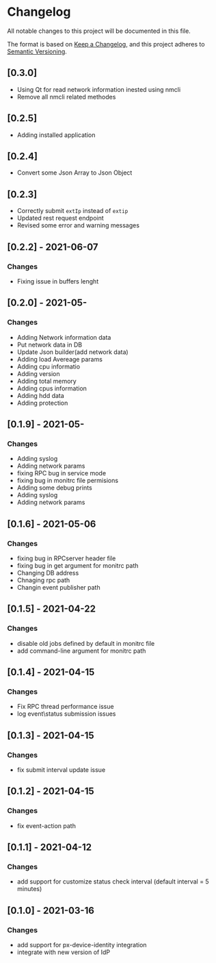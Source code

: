 # Changelog
All notable changes to this project will be documented in this file.

The format is based on [Keep a Changelog](https://keepachangelog.com/en/1.0.0/),
and this project adheres to [Semantic Versioning](https://semver.org/spec/v2.0.0.html).

## [0.3.0]
- Using Qt for read network information inested using nmcli
- Remove all nmcli related methodes

## [0.2.5]
- Adding installed application

## [0.2.4]
- Convert some Json Array to Json Object


## [0.2.3]
- Correctly submit `extIp` instead of `extip`
- Updated rest request endpoint
- Revised some error and warning messages

## [0.2.2] - 2021-06-07
### Changes
- Fixing issue in buffers lenght


## [0.2.0] - 2021-05-
### Changes
- Adding Network information data
- Put network data in DB
- Update Json builder(add network data)
- Adding load Avereage params
- Adding cpu informatio
- Adding version
- Adding total memory
- Adding cpus information
- Adding hdd data
- Adding protection

## [0.1.9] - 2021-05-
### Changes
- Adding syslog
- Adding network params
- fixing RPC bug in service mode
- fixing bug in monitrc file permisions
- Adding some debug prints
- Adding syslog
- Adding network params

## [0.1.6] - 2021-05-06
### Changes
- fixing bug in RPCserver header file
- fixing bug in get argument for monitrc path
- Changing DB address
- Chnaging rpc path
- Changin event publisher path


## [0.1.5] - 2021-04-22
### Changes
- disable old jobs defined by default in monitrc file
- add command-line argument for monitrc path

## [0.1.4] - 2021-04-15
### Changes
- Fix RPC thread performance issue
- log event\status submission issues

## [0.1.3] - 2021-04-15
### Changes
- fix submit interval update issue

## [0.1.2] - 2021-04-15
### Changes
- fix event-action path

## [0.1.1] - 2021-04-12
### Changes
- add support for customize status check interval (default interval = 5 minutes)

## [0.1.0] - 2021-03-16
### Changes
- add support for px-device-identity integration
- integrate with new version of IdP
